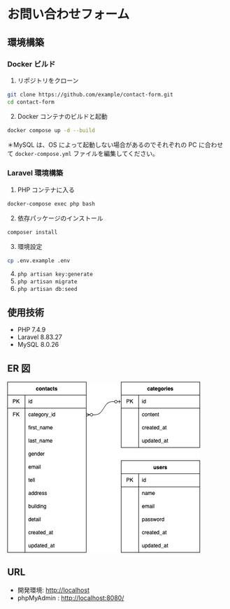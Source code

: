 # お問い合わせフォーム

## 環境構築

### Docker ビルド

1. リポジトリをクローン

```bash
git clone https://github.com/example/contact-form.git
cd contact-form
```

2. Docker コンテナのビルドと起動

```bash
docker compose up -d --build
```

＊MySQL は、OS によって起動しない場合があるのでそれぞれの PC に合わせて `docker-compose.yml` ファイルを編集してください。

### Laravel 環境構築

1. PHP コンテナに入る

```bash
docker-compose exec php bash
```

2. 依存パッケージのインストール

```bash
composer install
```

3. 環境設定

```bash
cp .env.example .env
```

4. `php artisan key:generate`
5. `php artisan migrate`
6. `php artisan db:seed`

## 使用技術

- PHP 7.4.9
- Laravel 8.83.27
- MySQL 8.0.26

## ER 図

![er.drawio.png](./er.drawio.png)

## URL

- 開発環境: [http://localhost](http://localhost)
- phpMyAdmin : [http://localhost:8080/](http://localhost:8080/)
